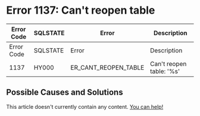 
# Error 1137: Can't reopen table


| Error Code | SQLSTATE | Error | Description |
| --- | --- | --- | --- |
| Error Code | SQLSTATE | Error | Description |
| 1137 | HY000 | ER_CANT_REOPEN_TABLE | Can't reopen table: '%s' |




## Possible Causes and Solutions


This article doesn't currently contain any content. [You can help!](/kb/en/writing-and-editing-knowledge-base-articles/)


